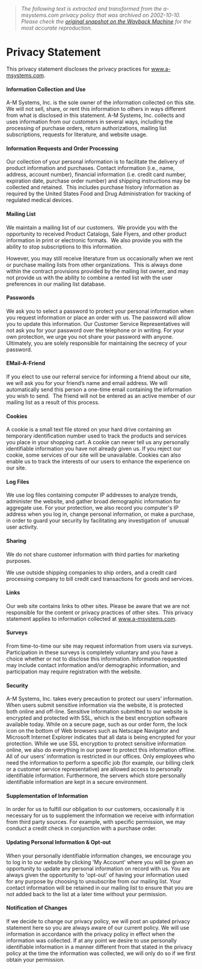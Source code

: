 > *The following text is extracted and transformed from the a-msystems.com privacy policy that was archived on 2002-10-10. Please check the [original snapshot on the Wayback Machine](https://web.archive.org/web/20021010154154id_/http%3A//www.a-msystems.com/help/privacy.asp) for the most accurate reproduction.*

# Privacy Statement

This privacy statement discloses the privacy practices for www.a-msystems.com. 

#### Information Collection and Use

A-M Systems, Inc. is the sole owner of the information collected on this site. We will not sell, share, or rent this information to others in ways different from what is disclosed in this statement. A-M Systems, Inc. collects and uses information from our customers in several ways, including the processing of purchase orders, return authorizations, mailing list subscriptions, requests for literature, and website usage. 

#### Information Requests and Order Processing

Our collection of your personal information is to facilitate the delivery of product information and purchases. Contact information (i.e., name, address, account number), financial information (i.e. credit card number, expiration date, purchase order number) and shipping instructions may be collected and retained.  This includes purchase history information as required by the United States Food and Drug Administration for tracking of regulated medical devices. 

#### Mailing List

We maintain a mailing list of our customers.  We provide you with the opportunity to received Product Catalogs, Sale Flyers, and other product information in print or electronic formats.  We also provide you with the ability to stop subscriptions to this information.

However, you may still receive literature from us occasionally when we rent or purchase mailing lists from other organizations.  This is always done within the contract provisions provided by the mailing list owner, and may not provide us with the ability to combine a rented list with the user preferences in our mailing list database. 

#### Passwords

We ask you to select a password to protect your personal information when you request information or place an order with us. The password will allow you to update this information. Our Customer Service Representatives will not ask you for your password over the telephone or in writing. For your own protection, we urge you not share your password with anyone. Ultimately, you are solely responsible for maintaining the secrecy of your password. 

#### EMail-A-Friend

If you elect to use our referral service for informing a friend about our site, we will ask you for your friend’s name and email address. We will automatically send this person a one-time email containing the information you wish to send.  The friend will not be entered as an active member of our mailing list as a result of this process. 

#### Cookies

A cookie is a small text file stored on your hard drive containing an temporary identification number used to track the products and services you place in your shopping cart. A cookie can never tell us any personally identifiable information you have not already given us. If you reject our cookie, some services of our site will be unavailable. Cookies can also enable us to track the interests of our users to enhance the experience on our site. 

#### Log Files

We use log files containing computer IP addresses to analyze trends, administer the website, and gather broad demographic information for aggregate use. For your protection, we also record you computer's IP address when you log in, change personal information, or make a purchase, in order to guard your security by facilitating any investigation of  unusual user activity. 

#### Sharing

We do not share customer information with third parties for marketing purposes.

We use outside shipping companies to ship orders, and a credit card processing company to bill credit card transactions for goods and services. 

#### Links

Our web site contains links to other sites. Please be aware that we are not responsible for the content or privacy practices of other sites.  This privacy statement applies to information collected at www.a-msystems.com. 

#### Surveys

From time-to-time our site may request information from users via surveys. Participation in these surveys is completely voluntary and you have a choice whether or not to disclose this information. Information requested may include contact information and/or demographic information, and participation may require registration with the website. 

#### Security

A-M Systems, Inc. takes every precaution to protect our users’ information. When users submit sensitive information via the website, it is protected both online and off-line. Sensitive information submitted to our website is encrypted and protected with SSL, which is the best encryption software available today. While on a secure page, such as our order form, the lock icon on the bottom of Web browsers such as Netscape Navigator and Microsoft Internet Explorer indicates that all data is being encrypted for your protection. While we use SSL encryption to protect sensitive information online, we also do everything in our power to protect this information offline. All of our users’ information is restricted in our offices. Only employees who need the information to perform a specific job (for example, our billing clerk or a customer service representative) are allowed access to personally identifiable information. Furthermore, the servers which store personally identifiable information are kept in a secure environment. 

#### Supplementation of Information

In order for us to fulfill our obligation to our customers, occasionally it is necessary for us to supplement the information we receive with information from third party sources. For example, with specific permission, we may conduct a credit check in conjunction with a purchase order. 

#### Updating Personal Information & Opt-out

When your personally identifiable information changes, we encourage you to log in to our website by clicking 'My Account' where you will be given an opportunity to update any personal information on record with us. You are always given the opportunity to 'opt-out' of having your information used for any purpose by choosing to unsubscribe from our mailing list. Your contact information will be retained in our mailing list to ensure that you are not added back to the list at a later time without your permission. 

#### Notification of Changes

If we decide to change our privacy policy, we will post an updated privacy statement here so you are always aware of our current policy. We will use information in accordance with the privacy policy in effect when the information was collected. If at any point we desire to use personally identifiable information in a manner different from that stated in the privacy policy at the time the information was collected, we will only do so if we first obtain your permission.
